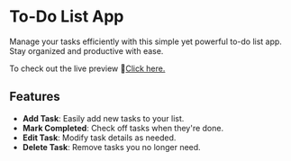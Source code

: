 
# To-Do List App

Manage your tasks efficiently with this simple yet powerful to-do list app. Stay organized and productive with ease.

To check out the live preview 🔗[Click here.](https://khayti1102.github.io/to-do/)

## Features

- **Add Task**: Easily add new tasks to your list.
- **Mark Completed**: Check off tasks when they're done.
- **Edit Task**: Modify task details as needed.
- **Delete Task**: Remove tasks you no longer need.

